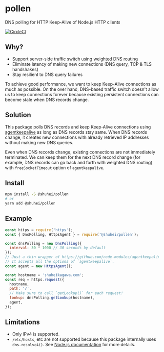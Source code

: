 # pollen

DNS polling for HTTP Keep-Alive of Node.js HTTP clients

[![CircleCI](https://circleci.com/gh/shuhei/pollen.svg?style=svg)](https://circleci.com/gh/shuhei/pollen)

## Why?

- Support server-side traffic switch using [weighted DNS routing](https://docs.aws.amazon.com/Route53/latest/DeveloperGuide/routing-policy.html#routing-policy-weighted)
- Eliminate latency of making new connections (DNS query, TCP & TLS handshakes)
- Stay resilient to DNS query failures

To achieve good performance, we want to keep Keep-Alive connections as much as possible. On the over hand, DNS-based traffic switch doesn't allow us to keep connections forever because existing persistent connections can become stale when DNS records change.

## Solution

This package polls DNS records and keep Keep-Alive connections using [agentkeepalive](https://github.com/node-modules/agentkeepalive) as long as DNS records stay same. When DNS records change, it creates new connections with already retrieved IP addresses without making new DNS queries.

Even when DNS records change, existing connections are not immediately terminated. We can keep them for the next DNS record change (for example, DNS records can go back and forth with weighted DNS routing) with `freeSocketTimeout` option of `agentkeepalive`.

## Install

```sh
npm install -S @shuhei/pollen
# or
yarn add @shuhei/pollen
```

## Example

```js
const https = require('https');
const { DnsPolling, HttpsAgent } = require('@shuhei/pollen');

const dnsPolling = new DnsPolling({
  interval: 30 * 1000 // 30 seconds by default
});
// Just a thin wrapper of https://github.com/node-modules/agentkeepalive
// It accepts all the options of `agentkeepalive`.
const agent = new HttpsAgent();

const hostname = 'shuheikagawa.com';
const req = https.request({
  hostname,
  path: '/',
  // Make sure to call `getLookup()` for each request!
  lookup: dnsPolling.getLookup(hostname),
  agent,
});
```

## Limitations

- Only IPv4 is supported.
- `/etc/hosts`, etc are not supported because this package internally uses `dns.resolve4()`. See [Node.js documentation](https://nodejs.org/api/dns.html#dns_implementation_considerations) for more details.
